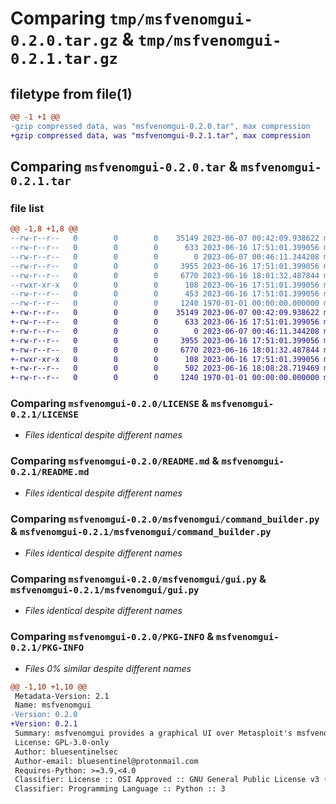 # Comparing `tmp/msfvenomgui-0.2.0.tar.gz` & `tmp/msfvenomgui-0.2.1.tar.gz`

## filetype from file(1)

```diff
@@ -1 +1 @@
-gzip compressed data, was "msfvenomgui-0.2.0.tar", max compression
+gzip compressed data, was "msfvenomgui-0.2.1.tar", max compression
```

## Comparing `msfvenomgui-0.2.0.tar` & `msfvenomgui-0.2.1.tar`

### file list

```diff
@@ -1,8 +1,8 @@
--rw-r--r--   0        0        0    35149 2023-06-07 00:42:09.938622 msfvenomgui-0.2.0/LICENSE
--rw-r--r--   0        0        0      633 2023-06-16 17:51:01.399056 msfvenomgui-0.2.0/README.md
--rw-r--r--   0        0        0        0 2023-06-07 00:46:11.344208 msfvenomgui-0.2.0/msfvenomgui/__init__.py
--rw-r--r--   0        0        0     3955 2023-06-16 17:51:01.399056 msfvenomgui-0.2.0/msfvenomgui/command_builder.py
--rw-r--r--   0        0        0     6770 2023-06-16 18:01:32.487844 msfvenomgui-0.2.0/msfvenomgui/gui.py
--rwxr-xr-x   0        0        0      108 2023-06-16 17:51:01.399056 msfvenomgui-0.2.0/msfvenomgui/main.py
--rw-r--r--   0        0        0      453 2023-06-16 17:51:01.399056 msfvenomgui-0.2.0/pyproject.toml
--rw-r--r--   0        0        0     1240 1970-01-01 00:00:00.000000 msfvenomgui-0.2.0/PKG-INFO
+-rw-r--r--   0        0        0    35149 2023-06-07 00:42:09.938622 msfvenomgui-0.2.1/LICENSE
+-rw-r--r--   0        0        0      633 2023-06-16 17:51:01.399056 msfvenomgui-0.2.1/README.md
+-rw-r--r--   0        0        0        0 2023-06-07 00:46:11.344208 msfvenomgui-0.2.1/msfvenomgui/__init__.py
+-rw-r--r--   0        0        0     3955 2023-06-16 17:51:01.399056 msfvenomgui-0.2.1/msfvenomgui/command_builder.py
+-rw-r--r--   0        0        0     6770 2023-06-16 18:01:32.487844 msfvenomgui-0.2.1/msfvenomgui/gui.py
+-rwxr-xr-x   0        0        0      108 2023-06-16 17:51:01.399056 msfvenomgui-0.2.1/msfvenomgui/main.py
+-rw-r--r--   0        0        0      502 2023-06-16 18:08:28.719469 msfvenomgui-0.2.1/pyproject.toml
+-rw-r--r--   0        0        0     1240 1970-01-01 00:00:00.000000 msfvenomgui-0.2.1/PKG-INFO
```

### Comparing `msfvenomgui-0.2.0/LICENSE` & `msfvenomgui-0.2.1/LICENSE`

 * *Files identical despite different names*

### Comparing `msfvenomgui-0.2.0/README.md` & `msfvenomgui-0.2.1/README.md`

 * *Files identical despite different names*

### Comparing `msfvenomgui-0.2.0/msfvenomgui/command_builder.py` & `msfvenomgui-0.2.1/msfvenomgui/command_builder.py`

 * *Files identical despite different names*

### Comparing `msfvenomgui-0.2.0/msfvenomgui/gui.py` & `msfvenomgui-0.2.1/msfvenomgui/gui.py`

 * *Files identical despite different names*

### Comparing `msfvenomgui-0.2.0/PKG-INFO` & `msfvenomgui-0.2.1/PKG-INFO`

 * *Files 0% similar despite different names*

```diff
@@ -1,10 +1,10 @@
 Metadata-Version: 2.1
 Name: msfvenomgui
-Version: 0.2.0
+Version: 0.2.1
 Summary: msfvenomgui provides a graphical UI over Metasploit's msfvenom tool.
 License: GPL-3.0-only
 Author: bluesentinelsec
 Author-email: bluesentinel@protonmail.com
 Requires-Python: >=3.9,<4.0
 Classifier: License :: OSI Approved :: GNU General Public License v3 (GPLv3)
 Classifier: Programming Language :: Python :: 3
```

